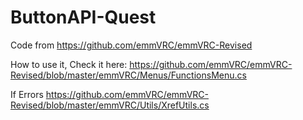 # ButtonAPI-Quest
Code from https://github.com/emmVRC/emmVRC-Revised

How to use it, Check it here:
https://github.com/emmVRC/emmVRC-Revised/blob/master/emmVRC/Menus/FunctionsMenu.cs

If Errors
https://github.com/emmVRC/emmVRC-Revised/blob/master/emmVRC/Utils/XrefUtils.cs
